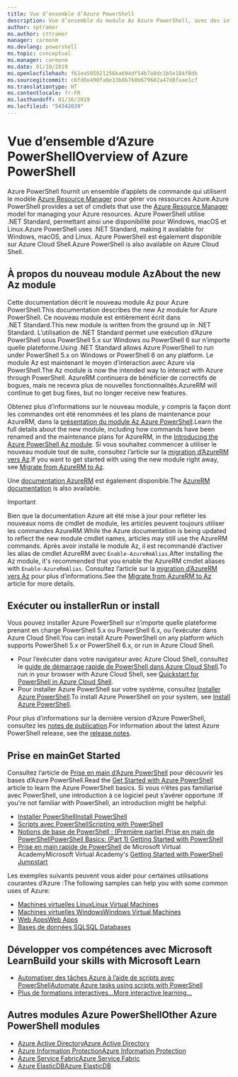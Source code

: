 ```yaml
---
title: Vue d’ensemble d’Azure PowerShell
description: Vue d’ensemble du module Az Azure PowerShell, avec des informations sur l’installation et la prise en main.
author: sptramer
ms.author: sttramer
manager: carmonm
ms.devlang: powershell
ms.topic: conceptual
ms.manager: carmonm
ms.date: 01/10/2019
ms.openlocfilehash: f61ea505021256ba694df54b7a0dc1b5e184f0db
ms.sourcegitcommit: c6fd0e490fa0e33b8b768b679682a47d8faae1cf
ms.translationtype: HT
ms.contentlocale: fr-FR
ms.lasthandoff: 01/16/2019
ms.locfileid: "54342039"
---
```

# <a name="overview-of-azure-powershell"></a><span data-ttu-id="38dcf-103">Vue d’ensemble d’Azure PowerShell</span><span class="sxs-lookup"><span data-stu-id="38dcf-103">Overview of Azure PowerShell</span></span>

<span data-ttu-id="38dcf-104">Azure PowerShell fournit un ensemble d’applets de commande qui utilisent le modèle [Azure Resource Manager](/azure/azure-resource-manager/resource-group-overview) pour gérer vos ressources Azure.</span><span class="sxs-lookup"><span data-stu-id="38dcf-104">Azure PowerShell provides a set of cmdlets that use the [Azure Resource Manager](/azure/azure-resource-manager/resource-group-overview) model for managing your Azure resources.</span></span> <span data-ttu-id="38dcf-105">Azure PowerShell utilise .NET Standard, permettant ainsi une disponibilité pour Windows, macOS et Linux.</span><span class="sxs-lookup"><span data-stu-id="38dcf-105">Azure PowerShell uses .NET Standard, making it available for Windows, macOS, and Linux.</span></span>
<span data-ttu-id="38dcf-106">Azure PowerShell est également disponible sur Azure Cloud Shell.</span><span class="sxs-lookup"><span data-stu-id="38dcf-106">Azure PowerShell is also available on Azure Cloud Shell.</span></span>

## <a name="about-the-new-az-module"></a><span data-ttu-id="38dcf-107">À propos du nouveau module Az</span><span class="sxs-lookup"><span data-stu-id="38dcf-107">About the new Az module</span></span>

<span data-ttu-id="38dcf-108">Cette documentation décrit le nouveau module Az pour Azure PowerShell.</span><span class="sxs-lookup"><span data-stu-id="38dcf-108">This documentation describes the new Az module for Azure PowerShell.</span></span> <span data-ttu-id="38dcf-109">Ce nouveau module est entièrement écrit dans .NET Standard.</span><span class="sxs-lookup"><span data-stu-id="38dcf-109">This new module is written from the ground up in .NET Standard.</span></span> <span data-ttu-id="38dcf-110">L’utilisation de .NET Standard permet une exécution d’Azure PowerShell sous PowerShell 5.x sur Windows ou PowerShell 6 sur n’importe quelle plateforme.</span><span class="sxs-lookup"><span data-stu-id="38dcf-110">Using .NET Standard allows Azure PowerShell to run under PowerShell 5.x on Windows or PowerShell 6 on any platform.</span></span> <span data-ttu-id="38dcf-111">Le module Az est maintenant le moyen d’interaction avec Azure via PowerShell.</span><span class="sxs-lookup"><span data-stu-id="38dcf-111">The Az module is now the intended way to interact with Azure through PowerShell.</span></span>
<span data-ttu-id="38dcf-112">AzureRM continuera de bénéficier de correctifs de bogues, mais ne recevra plus de nouvelles fonctionnalités.</span><span class="sxs-lookup"><span data-stu-id="38dcf-112">AzureRM will continue to get bug fixes, but no longer receive new features.</span></span>

<span data-ttu-id="38dcf-113">Obtenez plus d’informations sur le nouveau module, y compris la façon dont les commandes ont été renommées et les plans de maintenance pour AzureRM, dans la [présentation du module Az Azure PowerShell](new-azureps-module-az.md).</span><span class="sxs-lookup"><span data-stu-id="38dcf-113">Learn the full details about the new module, including how commands have been renamed and the maintenance plans for AzureRM, in the [Introducing the Azure PowerShell Az module](new-azureps-module-az.md).</span></span> <span data-ttu-id="38dcf-114">Si vous souhaitez commencer à utiliser le nouveau module tout de suite, consultez l’article sur la [migration d’AzureRM vers Az](migrate-from-azurerm-to-az.md).</span><span class="sxs-lookup"><span data-stu-id="38dcf-114">If you want to get started with using the new module right away, see [Migrate from AzureRM to Az](migrate-from-azurerm-to-az.md).</span></span>

<span data-ttu-id="38dcf-115">Une [documentation AzureRM](/powershell/azure/azurerm) est également disponible.</span><span class="sxs-lookup"><span data-stu-id="38dcf-115">The [AzureRM documentation](/powershell/azure/azurerm) is also available.</span></span>

> [!IMPORTANT]
>
> <span data-ttu-id="38dcf-116">Bien que la documentation Azure ait été mise à jour pour refléter les nouveaux noms de cmdlet de module, les articles peuvent toujours utiliser les commandes AzureRM.</span><span class="sxs-lookup"><span data-stu-id="38dcf-116">While the Azure documentation is being updated to reflect the new module cmdlet names, articles may still use the AzureRM commands.</span></span> <span data-ttu-id="38dcf-117">Après avoir installé le module Az, il est recommandé d’activer les alias de cmdlet AzureRM avec `Enable-AzureRmAlias`.</span><span class="sxs-lookup"><span data-stu-id="38dcf-117">After installing the Az module, it's recommended that you enable the AzureRM cmdlet aliases with `Enable-AzureRmAlias`.</span></span> <span data-ttu-id="38dcf-118">Consultez l’article sur la [migration d’AzureRM vers Az](migrate-from-azurerm-to-az.md) pour plus d’informations.</span><span class="sxs-lookup"><span data-stu-id="38dcf-118">See the [Migrate from AzureRM to Az](migrate-from-azurerm-to-az.md) article for more details.</span></span>

## <a name="run-or-install"></a><span data-ttu-id="38dcf-119">Exécuter ou installer</span><span class="sxs-lookup"><span data-stu-id="38dcf-119">Run or install</span></span>

<span data-ttu-id="38dcf-120">Vous pouvez installer Azure PowerShell sur n’importe quelle plateforme prenant en charge PowerShell 5.x ou PowerShell 6.x, ou l’exécuter dans Azure Cloud Shell.</span><span class="sxs-lookup"><span data-stu-id="38dcf-120">You can install Azure PowerShell on any platform which supports PowerShell 5.x or PowerShell 6.x, or run in Azure Cloud Shell.</span></span>

* <span data-ttu-id="38dcf-121">Pour l’exécuter dans votre navigateur avec Azure Cloud Shell, consultez le [guide de démarrage rapide de PowerShell dans Azure Cloud Shell](/azure/cloud-shell/quickstart-powershell).</span><span class="sxs-lookup"><span data-stu-id="38dcf-121">To run in your browser with Azure Cloud Shell, see [Quickstart for PowerShell in Azure Cloud Shell](/azure/cloud-shell/quickstart-powershell).</span></span>
* <span data-ttu-id="38dcf-122">Pour installer Azure PowerShell sur votre système, consultez [Installer Azure PowerShell](install-az-ps.md).</span><span class="sxs-lookup"><span data-stu-id="38dcf-122">To install Azure PowerShell on your system, see [Install Azure PowerShell](install-az-ps.md).</span></span>

<span data-ttu-id="38dcf-123">Pour plus d’informations sur la dernière version d’Azure PowerShell, consultez les [notes de publication](release-notes-azureps.md).</span><span class="sxs-lookup"><span data-stu-id="38dcf-123">For information about the latest Azure PowerShell release, see the [release notes](release-notes-azureps.md).</span></span>

## <a name="get-started"></a><span data-ttu-id="38dcf-124">Prise en main</span><span class="sxs-lookup"><span data-stu-id="38dcf-124">Get Started</span></span>

<span data-ttu-id="38dcf-125">Consultez l’article de [Prise en main d’Azure PowerShell](get-started-azureps.md) pour découvrir les bases d’Azure PowerShell.</span><span class="sxs-lookup"><span data-stu-id="38dcf-125">Read the [Get Started with Azure PowerShell](get-started-azureps.md) article to learn the Azure PowerShell basics.</span></span> <span data-ttu-id="38dcf-126">Si vous n’êtes pas familiarisé avec PowerShell, une introduction à ce logiciel peut s’avérer opportune :</span><span class="sxs-lookup"><span data-stu-id="38dcf-126">If you're not familiar with PowerShell, an introduction might be helpful:</span></span>

* [<span data-ttu-id="38dcf-127">Installer PowerShell</span><span class="sxs-lookup"><span data-stu-id="38dcf-127">Install PowerShell</span></span>](/powershell/scripting/install/installing-powershell)
* [<span data-ttu-id="38dcf-128">Scripts avec PowerShell</span><span class="sxs-lookup"><span data-stu-id="38dcf-128">Scripting with PowerShell</span></span>](/powershell/scripting/powershell-scripting)
* [<span data-ttu-id="38dcf-129">Notions de base de PowerShell : (Première partie) Prise en main de PowerShell</span><span class="sxs-lookup"><span data-stu-id="38dcf-129">PowerShell Basics: (Part 1) Getting Started with PowerShell</span></span>](https://channel9.msdn.com/Blogs/Taste-of-Premier/PowerShellBasicsPart1)
* <span data-ttu-id="38dcf-130">[Prise en main rapide de PowerShell](https://mva.microsoft.com/liveevents/powershell-jumpstart) de Microsoft Virtual Academy</span><span class="sxs-lookup"><span data-stu-id="38dcf-130">Microsoft Virtual Academy's [Getting Started with PowerShell Jumpstart](https://mva.microsoft.com/liveevents/powershell-jumpstart)</span></span>

<span data-ttu-id="38dcf-131">Les exemples suivants peuvent vous aider pour certaines utilisations courantes d’Azure :</span><span class="sxs-lookup"><span data-stu-id="38dcf-131">The following samples can help you with some common uses of Azure:</span></span>

* [<span data-ttu-id="38dcf-132">Machines virtuelles Linux</span><span class="sxs-lookup"><span data-stu-id="38dcf-132">Linux Virtual Machines</span></span>](/azure/virtual-machines/virtual-machines-linux-powershell-samples?toc=/powershell/azure/toc.json)
* [<span data-ttu-id="38dcf-133">Machines virtuelles Windows</span><span class="sxs-lookup"><span data-stu-id="38dcf-133">Windows Virtual Machines</span></span>](/azure/virtual-machines/virtual-machines-windows-powershell-samples?toc=/powershell/azure/toc.json)
* [<span data-ttu-id="38dcf-134">Web Apps</span><span class="sxs-lookup"><span data-stu-id="38dcf-134">Web Apps</span></span>](/azure/app-service-web/app-service-powershell-samples?toc=/powershell/azure/toc.json)
* [<span data-ttu-id="38dcf-135">Bases de données SQL</span><span class="sxs-lookup"><span data-stu-id="38dcf-135">SQL Databases</span></span>](/azure/sql-database/sql-database-powershell-samples?toc=/powershell/azure/toc.json)

## <a name="build-your-skills-with-microsoft-learn"></a><span data-ttu-id="38dcf-136">Développer vos compétences avec Microsoft Learn</span><span class="sxs-lookup"><span data-stu-id="38dcf-136">Build your skills with Microsoft Learn</span></span>

- [<span data-ttu-id="38dcf-137">Automatiser des tâches Azure à l’aide de scripts avec PowerShell</span><span class="sxs-lookup"><span data-stu-id="38dcf-137">Automate Azure tasks using scripts with PowerShell</span></span>](/learn/modules/automate-azure-tasks-with-powershell/)
- [<span data-ttu-id="38dcf-138">Plus de formations interactives...</span><span class="sxs-lookup"><span data-stu-id="38dcf-138">More interactive learning...</span></span>](/learn/browse/?term=powershell)

## <a name="other-azure-powershell-modules"></a><span data-ttu-id="38dcf-139">Autres modules Azure PowerShell</span><span class="sxs-lookup"><span data-stu-id="38dcf-139">Other Azure PowerShell modules</span></span>

* [<span data-ttu-id="38dcf-140">Azure Active Directory</span><span class="sxs-lookup"><span data-stu-id="38dcf-140">Azure Active Directory</span></span>](/powershell/azure/active-directory/)
* [<span data-ttu-id="38dcf-141">Azure Information Protection</span><span class="sxs-lookup"><span data-stu-id="38dcf-141">Azure Information Protection</span></span>](/powershell/azure/aip/)
* [<span data-ttu-id="38dcf-142">Azure Service Fabric</span><span class="sxs-lookup"><span data-stu-id="38dcf-142">Azure Service Fabric</span></span>](/powershell/azure/service-fabric/)
* [<span data-ttu-id="38dcf-143">Azure ElasticDB</span><span class="sxs-lookup"><span data-stu-id="38dcf-143">Azure ElasticDB</span></span>](/powershell/azure/elasticdbjobs/)
